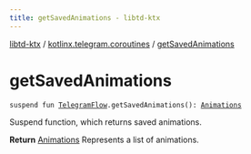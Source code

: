 ```yaml
---
title: getSavedAnimations - libtd-ktx
---
```


[libtd-ktx](../index.html) / [kotlinx.telegram.coroutines](index.html) / [getSavedAnimations](./get-saved-animations.html)

# getSavedAnimations

`suspend fun `[`TelegramFlow`](../kotlinx.telegram.core/-telegram-flow/index.html)`.getSavedAnimations(): `[`Animations`](https://tdlibx.github.io/td/docs/org/drinkless/td/libcore/telegram/TdApi.Animations.html)

Suspend function, which returns saved animations.

**Return**
[Animations](https://tdlibx.github.io/td/docs/org/drinkless/td/libcore/telegram/TdApi.Animations.html) Represents a list of animations.

